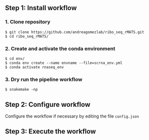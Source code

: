 
## Step 1: Install workflow

### 1. Clone repository
```shell
$ git clone https://github.com/andreagomezlab/ribo_seq_rMATS.git
$ cd ribo_seq_rMATS/
```

### 2. Create and activate the conda environment
```shell
$ cd env/
$ conda env create --name envname --file=scrna_env.yml 
$ conda activate rnaseq_env
```

### 3. Dry run the pipeline workflow
```shell
$ snakemake -np
```

## Step 2: Configure workflow

Configure the workflow if necessary by editing the file <code>config.json</code>


## Step 3: Execute the workflow